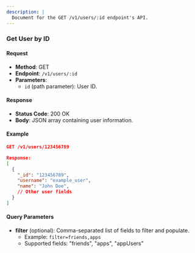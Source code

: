 ```yaml
---
description: |
  Document for the GET /v1/users/:id endpoint's API.
---
```


### Get User by ID

#### Request

- **Method**: GET
- **Endpoint**: `/v1/users/:id`
- **Parameters**:
  - `id` (path parameter): User ID.

#### Response

- **Status Code**: 200 OK
- **Body**: JSON array containing user information.

#### Example

```json
GET /v1/users/123456789

Response:
[
  {
    "_id": "123456789",
    "username": "example_user",
    "name": "John Doe",
    // Other user fields
  }
]
```

#### Query Parameters

- **filter** (optional): Comma-separated list of fields to filter and populate.
  - Example: `filter=friends,apps`
  - Supported fields: "friends", "apps", "appUsers"
